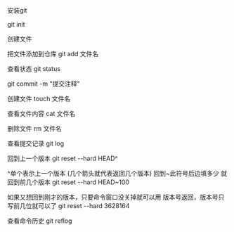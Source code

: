 安装git


git init

创建文件


把文件添加到仓库
git add 文件名

查看状态
git status

git commit -m "提交注释"

创建文件
touch 文件名

查看文件内容
cat 文件名


删除文件
rm 文件名

查看提交记录
git log

回到上一个版本
git reset --hard HEAD^

^单个表示上一个版本 (几个箭头就代表返回几个版本)
回到~此符号后边填多少 就回到前几个版本
git reset --hard HEAD~100


如果又想回到刚才的版本，只要命令窗口没关掉就可以用 版本号返回，版本号只写前几位就可以了
git reset --hard 3628164

查看命令历史
git reflog